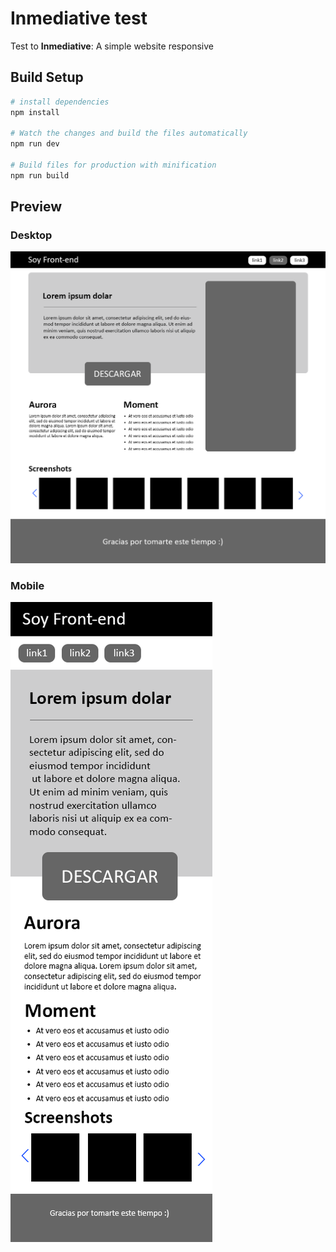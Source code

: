# Inmediative test

Test to **Inmediative**: A simple website responsive

## Build Setup

```bash
# install dependencies
npm install

# Watch the changes and build the files automatically
npm run dev

# Build files for production with minification
npm run build
```

## Preview

### Desktop

![Desktop Preview](/wireframes/desktop.png)

### Mobile

![Desktop Preview](/wireframes/mobile.png)
